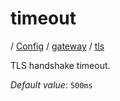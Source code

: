 # timeout

/ [Config](../../..) / [gateway](../..) / [tls](..) 

TLS handshake timeout.

*Default value*: `500ms`
